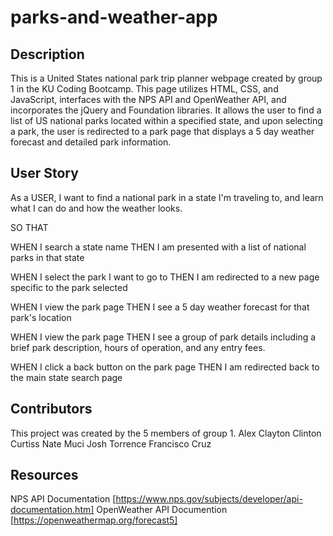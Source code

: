 # parks-and-weather-app

## Description
This is a United States national park trip planner webpage created by group 1 in the KU Coding Bootcamp.  This page utilizes HTML, CSS, and JavaScript, interfaces with the NPS API and OpenWeather API, and incorporates the jQuery and Foundation libraries.  It allows the user to find a list of US national parks located within a specified state, and upon selecting a park, the user is redirected to a park page that displays a 5 day weather forecast and detailed park information.  

## User Story
As a USER, I want to find a national park in a state I'm traveling to, and learn what I can do and how the weather looks.

SO THAT

WHEN I search a state name
THEN I am presented with a list of national parks in that state

WHEN I select the park I want to go to
THEN I am redirected to a new page specific to the park selected

WHEN I view the park page
THEN I see a 5 day weather forecast for that park's location

WHEN I view the park page
THEN I see a group of park details including a brief park description, hours of operation, and any entry fees.

WHEN I click a back button on the park page
THEN I am redirected back to the main state search page

## Contributors
This project was created by the 5 members of group 1.
Alex Clayton 
Clinton Curtiss
Nate Muci
Josh Torrence
Francisco Cruz

## Resources
NPS API Documentation [https://www.nps.gov/subjects/developer/api-documentation.htm]
OpenWeather API Documention [https://openweathermap.org/forecast5]
